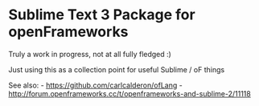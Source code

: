 # Sublime Text 3 Package for openFrameworks

Truly a work in progress, not at all fully fledged :)

Just using this as a collection point for useful Sublime / oF things

See also:
    - https://github.com/carlcalderon/ofLang
    - http://forum.openframeworks.cc/t/openframeworks-and-sublime-2/11118